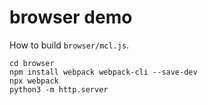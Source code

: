 # browser demo

How to build `browser/mcl.js`.

```text
cd browser
npm install webpack webpack-cli --save-dev
npx webpack
python3 -m http.server
```

